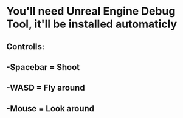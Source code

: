 <h1>You'll need Unreal Engine Debug Tool, it'll be installed automaticly</h1>

<h2>Controlls:</h2>
  <h2>-Spacebar = Shoot </h2>
  <h2>-WASD = Fly around</h2>
  <h2>-Mouse = Look around</h2>
